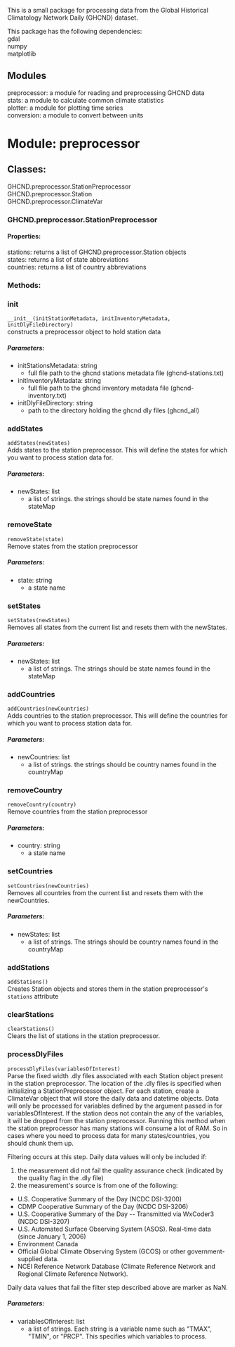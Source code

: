 This is a small package for processing data from the Global Historical Climatology Network Daily (GHCND) dataset.

This package has the following dependencies:  
gdal  
numpy  
matplotlib  

Modules  
-----------  
preprocessor: a module for reading and preprocessing GHCND data  
stats: a module to calculate common climate statistics  
plotter: a module for plotting time series  
conversion: a module to convert between units  
  
  
# Module: preprocessor  
  
## Classes:   
GHCND.preprocessor.StationPreprocessor  
GHCND.preprocessor.Station  
GHCND.preprocessor.ClimateVar  
  
### GHCND.preprocessor.StationPreprocessor

#### Properties:  
stations: returns a list of GHCND.preprocessor.Station objects  
states: returns a list of state abbreviations  
countries: returns a list of country abbreviations  
  
### Methods:  

### init  
```__init__(initStationMetadata, initInventoryMetadata, initDlyFileDirectory)```  
constructs a preprocessor object to hold station data  
  ##### Parameters:    
  - initStationsMetadata: string  
    - full file path to the ghcnd stations metadata file (ghcnd-stations.txt)  
  - initInventoryMetadata: string  
    - full file path to the ghcnd inventory metadata file (ghcnd-inventory.txt)  
  - initDlyFileDirectory: string  
    - path to the directory holding the ghcnd dly files (ghcnd_all)  

### addStates  
```addStates(newStates)```  
Adds states to the station preprocessor. This will define the states for which you want to process station data for.  
  ##### Parameters:
  - newStates: list  
    - a list of strings. the strings should be state names found in the stateMap  

### removeState    
```removeState(state)```  
Remove states from the station preprocessor  
  ##### Parameters:  
  - state: string  
    - a state name  
    
### setStates    
```setStates(newStates)```  
Removes all states from the current list and resets them with the newStates.  
  ##### Parameters:
  - newStates: list  
    - a list of strings. The strings should be state names found in the stateMap  
    
### addCountries    
```addCountries(newCountries)```  
Adds countries to the station preprocessor. This will define the countries for which you want to process station data for.  
  ##### Parameters:
  - newCountries: list  
    - a list of strings. the strings should be country names found in the countryMap  

### removeCountry    
```removeCountry(country)```  
Remove countries from the station preprocessor  
  ##### Parameters:  
  - country: string  
    - a state name  
 
### setCountries   
```setCountries(newCountries)```  
Removes all countries from the current list and resets them with the newCountries.  
  ##### Parameters:
  - newStates: list  
    - a list of strings. The strings should be country names found in the countryMap  

### addStations   
```addStations()```  
Creates Station objects and stores them in the station preprocessor's ```stations``` attribute  

### clearStations  
```clearStations()```  
Clears the list of stations in the station preprocessor.  

### processDlyFiles   
```processDlyFiles(variablesOfInterest)```  
Parse the fixed width .dly files associated with each Station object present in the station preprocessor. The location of the .dly files is specified when initializing a StationPreprocessor object. For each station, create a ClimateVar object that will store the daily data and datetime objects. Data will only be processed for variables defined by the argument passed in for variablesOfInterest. If the station deos not contain the any of the variables, it will be dropped from the station preprocessor. Running this method when the station preprocessor has many stations will consume a lot of RAM. So in cases where you need to process data for many states/countries, you should chunk them up.  
  
Filtering occurs at this step. Daily data values will only be included if:
1. the measurement did not fail the quality assurance check (indicated by the quality flag in the .dly file)  
2. the measurement's source is from one of the following:  
  - U.S. Cooperative Summary of the Day (NCDC DSI-3200)  
  - CDMP Cooperative Summary of the Day (NCDC DSI-3206)  
  - U.S. Cooperative Summary of the Day -- Transmitted via WxCoder3 (NCDC DSI-3207)  
  - U.S. Automated Surface Observing System (ASOS). Real-time data (since January 1, 2006)  
  - Environment Canada  
  - Official Global Climate Observing System (GCOS) or other government-supplied data.  
  - NCEI Reference Network Database (Climate Reference Network and Regional Climate Reference Network).  
  
Daily data values that fail the filter step described above are marker as NaN.  

  ##### Parameters:
  - variablesOfInterest: list  
    - a list of strings. Each string is a variable name such as "TMAX", "TMIN", or "PRCP". This specifies which variables to process.  
    


